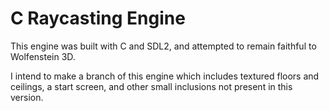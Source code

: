 # C Raycasting Engine

This engine was built with C and SDL2, and attempted to remain faithful to Wolfenstein 3D.

I intend to make a branch of this engine which includes textured floors and ceilings, a start screen, and other small inclusions not present in this version.
